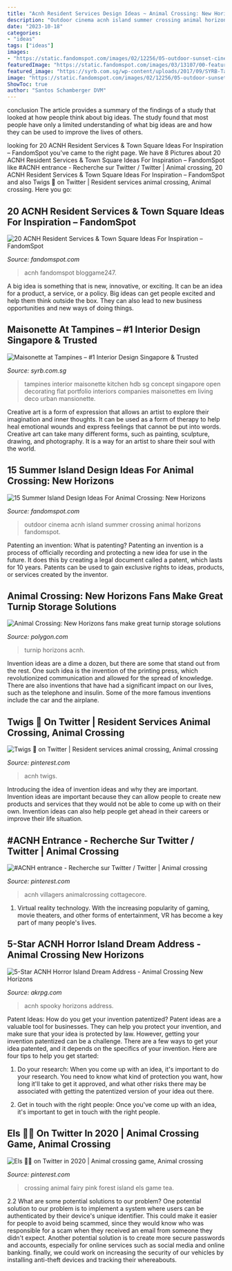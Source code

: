 ```yaml
---
title: "Acnh Resident Services Design Ideas ~ Animal Crossing: New Horizons Fans Make Great Turnip Storage Solutions"
description: "Outdoor cinema acnh island summer crossing animal horizons fandomspot"
date: "2023-10-18"
categories:
- "ideas"
tags: ["ideas"]
images:
- "https://static.fandomspot.com/images/02/12256/05-outdoor-sunset-cinema-idea-acnh.jpg"
featuredImage: "https://static.fandomspot.com/images/03/13107/00-featured-bright-flowers-town-square-idea-acnh.jpg"
featured_image: "https://syrb.com.sg/wp-content/uploads/2017/09/SYRB-Tampines-K_S-6.jpg"
image: "https://static.fandomspot.com/images/02/12256/05-outdoor-sunset-cinema-idea-acnh.jpg"
ShowToc: true
author: "Santos Schamberger DVM"
---
```



conclusion
The article provides a summary of the findings of a study that looked at how people think about big ideas. The study found that most people have only a limited understanding of what big ideas are and how they can be used to improve the lives of others.

	

		
looking for 20 ACNH Resident Services &amp; Town Square Ideas For Inspiration – FandomSpot you've came to the right page. We have 8 Pictures about 20 ACNH Resident Services &amp; Town Square Ideas For Inspiration – FandomSpot like #ACNH entrance - Recherche sur Twitter / Twitter | Animal crossing, 20 ACNH Resident Services &amp; Town Square Ideas For Inspiration – FandomSpot and also Twigs 🌿 on Twitter | Resident services animal crossing, Animal crossing. Here you go:
		
    
## 20 ACNH Resident Services &amp; Town Square Ideas For Inspiration – FandomSpot

<img loading=lazy src="https://static.fandomspot.com/images/03/13107/00-featured-bright-flowers-town-square-idea-acnh.jpg" onerror="this.onerror=null;this.src='https://tse2.mm.bing.net/th?id=OIP.kJiVZayET9EWWkT93AL6MgHaDd&amp;pid=15.1';" alt="20 ACNH Resident Services &amp; Town Square Ideas For Inspiration – FandomSpot">

_Source: fandomspot.com_

>acnh fandomspot bloggame247. 

	

A big idea is something that is new, innovative, or exciting. It can be an idea for a product, a service, or a policy. Big ideas can get people excited and help them think outside the box. They can also lead to new business opportunities and new ways of doing things.

    
## Maisonette At Tampines – #1 Interior Design Singapore &amp; Trusted

<img loading=lazy src="https://syrb.com.sg/wp-content/uploads/2017/09/SYRB-Tampines-K_S-6.jpg" onerror="this.onerror=null;this.src='https://tse1.mm.bing.net/th?id=OIP.r49YkV8vxMtHUUgjsby1_QHaE8&amp;pid=15.1';" alt="Maisonette at Tampines – #1 Interior Design Singapore &amp; Trusted">

_Source: syrb.com.sg_

>tampines interior maisonette kitchen hdb sg concept singapore open decorating flat portfolio interiors companies maisonettes em living deco urban mansionette. 

	

Creative art is a form of expression that allows an artist to explore their imagination and inner thoughts. It can be used as a form of therapy to help heal emotional wounds and express feelings that cannot be put into words. Creative art can take many different forms, such as painting, sculpture, drawing, and photography. It is a way for an artist to share their soul with the world.

    
## 15 Summer Island Design Ideas For Animal Crossing: New Horizons

<img loading=lazy src="https://static.fandomspot.com/images/02/12256/05-outdoor-sunset-cinema-idea-acnh.jpg" onerror="this.onerror=null;this.src='https://tse2.mm.bing.net/th?id=OIP.aWiLIjfFJb0t54kg2HSiqgHaEK&amp;pid=15.1';" alt="15 Summer Island Design Ideas For Animal Crossing: New Horizons">

_Source: fandomspot.com_

>outdoor cinema acnh island summer crossing animal horizons fandomspot. 

	

Patenting an invention: What is patenting?
Patenting an invention is a process of officially recording and protecting a new idea for use in the future. It does this by creating a legal document called a patent, which lasts for 10 years. Patents can be used to gain exclusive rights to ideas, products, or services created by the inventor.

    
## Animal Crossing: New Horizons Fans Make Great Turnip Storage Solutions

<img loading=lazy src="https://cdn.vox-cdn.com/thumbor/p-NeGzClQWCn6RyVtvuWW2-Q7xc=/0x71:1800x1013/fit-in/1200x630/cdn.vox-cdn.com/uploads/chorus_asset/file/19873727/turnip.jpg" onerror="this.onerror=null;this.src='https://tse1.mm.bing.net/th?id=OIP.7fzDzLtfB1yNC8iRhsfauwHaD4&amp;pid=15.1';" alt="Animal Crossing: New Horizons fans make great turnip storage solutions">

_Source: polygon.com_

>turnip horizons acnh. 

	

Invention ideas are a dime a dozen, but there are some that stand out from the rest. One such idea is the invention of the printing press, which revolutionized communication and allowed for the spread of knowledge. There are also inventions that have had a significant impact on our lives, such as the telephone and insulin. Some of the more famous inventions include the car and the airplane.

    
## Twigs 🌿 On Twitter | Resident Services Animal Crossing, Animal Crossing

<img loading=lazy src="https://i.pinimg.com/736x/1b/5d/31/1b5d31d10d89a1a82b221c611a2fe2b3.jpg" onerror="this.onerror=null;this.src='https://tse3.mm.bing.net/th?id=OIP.jB4I1JkqjBvruiWYFaIMuwHaEK&amp;pid=15.1';" alt="Twigs 🌿 on Twitter | Resident services animal crossing, Animal crossing">

_Source: pinterest.com_

>acnh twigs. 

	

Introducing the idea of invention ideas and why they are important.
Invention ideas are important because they can allow people to create new products and services that they would not be able to come up with on their own. Invention ideas can also help people get ahead in their careers or improve their life situation.

    
## #ACNH Entrance - Recherche Sur Twitter / Twitter | Animal Crossing

<img loading=lazy src="https://i.pinimg.com/736x/ad/8f/cd/ad8fcdf22464549fd6d7794202816da6.jpg" onerror="this.onerror=null;this.src='https://tse1.mm.bing.net/th?id=OIP.Cj8fq_sEFmlFH4J-_BdiYwHaEK&amp;pid=15.1';" alt="#ACNH entrance - Recherche sur Twitter / Twitter | Animal crossing">

_Source: pinterest.com_

>acnh villagers animalcrossing cottagecore. 

	

1. Virtual reality technology. With the increasing popularity of gaming, movie theaters, and other forms of entertainment, VR has become a key part of many people's lives.

    
## 5-Star ACNH Horror Island Dream Address - Animal Crossing New Horizons

<img loading=lazy src="https://www.akrpg.com/upload/20201017/6373855602701581983996643.jpeg" onerror="this.onerror=null;this.src='https://tse2.mm.bing.net/th?id=OIP.QyvDP_FS7aFtrAu_cVlziQHaEL&amp;pid=15.1';" alt="5-Star ACNH Horror Island Dream Address - Animal Crossing New Horizons">

_Source: akrpg.com_

>acnh spooky horizons address. 

	

Patent Ideas: How do you get your invention patentized?
Patent ideas are a valuable tool for businesses. They can help you protect your invention, and make sure that your idea is protected by law. However, getting your invention patentized can be a challenge. There are a few ways to get your idea patented, and it depends on the specifics of your invention. Here are four tips to help you get started: 
1. Do your research: When you come up with an idea, it's important to do your research. You need to know what kind of protection you want, how long it'll take to get it approved, and what other risks there may be associated with getting the patentized version of your idea out there. 

2. Get in touch with the right people: Once you've come up with an idea, it's important to get in touch with the right people.

    
## Els 🧚🏼 On Twitter In 2020 | Animal Crossing Game, Animal Crossing

<img loading=lazy src="https://i.pinimg.com/originals/f7/70/df/f770df7364385b120ddda3b1dc4159cf.jpg" onerror="this.onerror=null;this.src='https://tse3.mm.bing.net/th?id=OIP.OBqyt6v3LJy44Oe-PE-U3wHaF0&amp;pid=15.1';" alt="Els 🧚🏼 on Twitter in 2020 | Animal crossing game, Animal crossing">

_Source: pinterest.com_

>crossing animal fairy pink forest island els game tea. 

	

2.2 What are some potential solutions to our problem?
One potential solution to our problem is to implement a system where users can be authenticated by their device's unique identifier. This could make it easier for people to avoid being scammed, since they would know who was responsible for a scam when they received an email from someone they didn't expect. Another potential solution is to create more secure passwords and accounts, especially for online services such as social media and online banking. finally, we could work on increasing the security of our vehicles by installing anti-theft devices and tracking their whereabouts.

